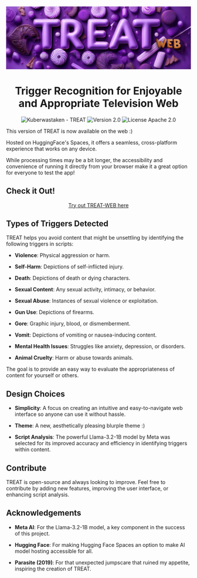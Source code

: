 
![Treat_Banner](https://raw.githubusercontent.com/Kuberwastaken/gettreated/refs/heads/main/images/Treat_Web_Banner.png)

<h1 align="center">
  Trigger Recognition for Enjoyable and Appropriate Television Web
</h1>

<p align="center">
  <img src="https://img.shields.io/static/v1?label=Kuberwastaken&message=TREAT-WEB&color=purple&logo=github" alt="Kuberwastaken - TREAT">
  <img src="https://img.shields.io/badge/version-2.0-purple" alt="Version 2.0">
  <img src="https://img.shields.io/badge/License-Apache_2.0-purple" alt="License Apache 2.0">
</p>

This version of TREAT is now available on the web :)

Hosted on HuggingFace's Spaces, it offers a seamless, cross-platform experience that works on any device.

While processing times may be a bit longer, the accessibility and convenience of running it directly from your browser make it a great option for everyone to test the app!

## Check it Out!
<p align="center">
  <a href="https://kuberwastaken.github.io/gettreated/" target="_blank">Try out TREAT-WEB here</a>
</p>


## Types of Triggers Detected
TREAT helps you avoid content that might be unsettling by identifying the following triggers in scripts:

- **Violence**: Physical aggression or harm.

- **Self-Harm**: Depictions of self-inflicted injury.

- **Death**: Depictions of death or dying characters.

- **Sexual Content**: Any sexual activity, intimacy, or behavior.

- **Sexual Abuse**: Instances of sexual violence or exploitation.

- **Gun Use**: Depictions of firearms.

- **Gore**: Graphic injury, blood, or dismemberment.

- **Vomit**: Depictions of vomiting or nausea-inducing content.

- **Mental Health Issues**: Struggles like anxiety, depression, or disorders.

- **Animal Cruelty**: Harm or abuse towards animals.

The goal is to provide an easy way to evaluate the appropriateness of content for yourself or others.

## Design Choices

- **Simplicity**: A focus on creating an intuitive and easy-to-navigate web interface so anyone can use it without hassle.

- **Theme**: A new, aesthetically pleasing blurple theme :)

- **Script Analysis**: The powerful Llama-3.2-1B model by Meta was selected for its improved accuracy and efficiency in identifying triggers within content.

## Contribute

TREAT is open-source and always looking to improve. Feel free to contribute by adding new features, improving the user interface, or enhancing script analysis.

## Acknowledgements

- **Meta AI**: For the Llama-3.2-1B model, a key component in the success of this project.

- **Hugging Face**: For making Hugging Face Spaces an option to make AI model hosting accessible for all.

- **Parasite (2019)**: For that unexpected jumpscare that ruined my appetite, inspiring the creation of TREAT.
